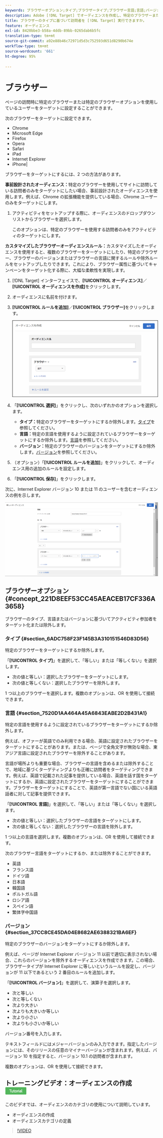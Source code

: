 ```yaml
---
keywords: ブラウザーオプション;タイプ;ブラウザータイプ;ブラウザー言語;言語;バージョン;ブラウザーバージョン
description: Adobe [!DNL Target] でオーディエンスを作成し、特定のブラウザーまたはページの訪問時に特定のターゲットーオプションを使用するユーザーに対して、ブラウザーを設定する方法を説明します。
title: ブラウザーのタイプに基づいて訪問者を [!DNL Target] 実行できますか。
feature: オーディエンス
exl-id: 8420bbe3-b58a-4ddb-89bb-0265dab6b5fc
translation-type: tm+mt
source-git-commit: a92e88b46c72971d5d3c752593d651d8290b674e
workflow-type: tm+mt
source-wordcount: '661'
ht-degree: 95%

---
```


# ブラウザー

ページの訪問時に特定のブラウザーまたは特定のブラウザーオプションを使用しているユーザーをターゲットに設定することができます。

次のブラウザーをターゲットに設定できます。

* Chrome
* Microsoft Edge
* Firefox
* Opera
* Safari
* iPad
* Internet Explorer
* iPhone|

ブラウザーをターゲットにするには、2 つの方法があります。

**事前設計されたオーディエンス：**&#x200B;特定のブラウザーを使用してサイトに訪問している訪問者のみをターゲットにしたい場合、事前設計されたオーディエンスを使用します。例えば、Chrome の拡張機能を提供している場合、Chrome ユーザーのみをターゲットにします。

1. アクティビティをセットアップする際に、オーディエンスのドロップダウンリストからブラウザーを選択します。

   このオプションは、特定のブラウザーを使用する訪問者のみをアクティビティのターゲットにします。

**カスタマイズしたブラウザーオーディエンスルール：**&#x200B;カスタマイズしたオーディエンスを使用すると、複数のブラウザーをターゲットにしたり、特定のブラウザー、ブラウザーのバージョンまたはブラウザーの言語に関するルールや除外ルールをセットアップしたりできます。これにより、ブラウザー属性に基づいてキャンペーンをターゲット化する際に、大幅な柔軟性を実現します。

1. [!DNL Target] インターフェイスで、**[!UICONTROL オーディエンス]**／**[!UICONTROL オーディエンスを作成]**&#x200B;をクリックします。
1. オーディエンスに名前を付けます。
1. **[!UICONTROL ルールを追加]**／**[!UICONTROL ブラウザー]**&#x200B;をクリックします。

   ![ルール／ブラウザー](assets/target_browser.png)

1. 「**[!UICONTROL 選択]**」をクリックし、次のいずれかのオプションを選択します。

   * **タイプ：**&#x200B;特定のブラウザーをターゲットにするか除外します。[タイプ](/help/c-target/c-audiences/c-target-rules/browser.md#section_6ADC758F23F145B3A310151546D83D56)を参照してください。
   * **言語：**&#x200B;特定の言語を使用するように設定されているブラウザーをターゲットにするか除外します。[言語](/help/c-target/c-audiences/c-target-rules/browser.md#section_7520D1AA464A45A6843EABE2D2B431A1)を参照してください。
   * **バージョン：**&#x200B;特定のブラウザーのバージョンをターゲットにするか除外します。[バージョン](/help/c-target/c-audiences/c-target-rules/browser.md#section_37CC8CE45DA04E8682AE6388321BA6EF)を参照してください。

1. （オプション）「**[!UICONTROL ルールを追加]**」をクリックして、オーディエンス用の追加のルールを設定します。
1. 「**[!UICONTROL 保存]**」をクリックします。

次に、Internet Explorer バージョン 10 または 11 のユーザーを含むオーディエンスの例を示します。

![IE 10 および 11 をターゲット設定](/help/c-target/c-audiences/c-target-rules/assets/target_ie-10-11.png)

## ブラウザーオプション {#concept_221D8EEF53CC45AEACEB17CF336A3658}

ブラウザーのタイプ、言語またはバージョンに基づいてアクティビティ参加者をターゲット化または除外します。

### タイプ {#section_6ADC758F23F145B3A310151546D83D56}

特定のブラウザーをターゲットにするか除外します。

「**[!UICONTROL タイプ]**」を選択して、「等しい」または「等しくない」を選択します。

* 次の値と等しい：選択したブラウザーをターゲットにします。
* 次の値と等しくない：選択したブラウザーを除外します。

1 つ以上のブラウザーを選択します。複数のオプションは、OR を使用して接続できます。

### 言語  {#section_7520D1AA464A45A6843EABE2D2B431A1}

特定の言語を使用するように設定されているブラウザーをターゲットにするか除外します。

例えば、オファーが英語でのみ利用できる場合、英語に設定されたブラウザーをターゲットにすることがあります。または、ページで全角文字が無効な場合、東アジア言語に設定されたブラウザーを除外することがあります。

言語が場所よりも重要な場合、ブラウザーの言語を含めるまたは除外することで、地域に基づくターゲティングよりも正確に訪問者をターゲティングできます。例えば、英語で記載された記事を提供している場合、英語を話す国をターゲットにするか、英語に設定されたブラウザーをターゲットにすることができます。ブラウザーをターゲットにすることで、英語が第一言語でない国にいる英語話者に対して記事を提供できます。

「**[!UICONTROL 言語]**」を選択して、「等しい」または「等しくない」を選択します。

* 次の値と等しい：選択したブラウザーの言語をターゲットにします。
* 次の値と等しくない：選択したブラウザーの言語を除外します。

1 つ以上の言語を選択します。複数のオプションは、OR を使用して接続できます。

次のブラウザー言語をターゲットにするか、または除外することができます。

* 英語
* フランス語
* ドイツ語
* 日本語
* 韓国語
* ポルトガル語
* ロシア語
* スペイン語
* 繁体字中国語

### バージョン  {#section_37CC8CE45DA04E8682AE6388321BA6EF}

特定のブラウザーのバージョンをターゲットにするか除外します。

例えば、ページが Internet Explorer バージョン 11 以前で適切に表示されない場合、これらのバージョンを除外するオーディエンスを作成できます。この場合、ブラウザータイプが Internet Explorer に等しいというルールを設定し、バージョンが 11 以下であるという 2 番目のルールを追加します。

「**[!UICONTROL バージョン]**」を選択して、演算子を選択します。

* 次と等しい
* 次と等しくない
* 次より大きい
* 次よりも大きいか等しい
* 次より小さい
* 次よりも小さいか等しい

バージョン番号を入力します。

テキストフィールドにはメジャーバージョンのみ入力できます。指定したバージョンには、そのリリースの任意のマイナーバージョンが含まれます。例えば、バージョン 10 を指定すると、バージョン 10.1 の訪問者が含まれます。

複数のオプションは、OR を使用して接続できます。

## トレーニングビデオ：オーディエンスの作成  ![チュートリアルバッジ](/help/assets/tutorial.png)

このビデオでは、オーディエンスのカテゴリの使用について説明しています。

* オーディエンスの作成
* オーディエンスカテゴリの定義

>[!VIDEO](https://video.tv.adobe.com/v/17392)
